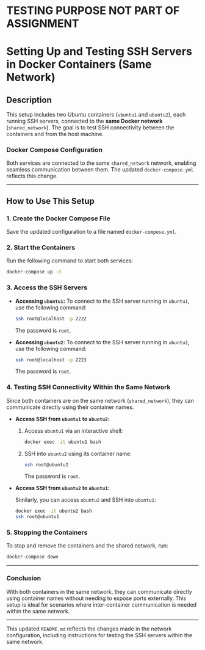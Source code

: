 # TESTING PURPOSE NOT PART OF ASSIGNMENT
# Setting Up and Testing SSH Servers in Docker Containers (Same Network) 

## Description

This setup includes two Ubuntu containers (`ubuntu1` and `ubuntu2`), each running SSH servers, connected to the **same Docker network** (`shared_network`). The goal is to test SSH connectivity between the containers and from the host machine.

### Docker Compose Configuration

Both services are connected to the same `shared_network` network, enabling seamless communication between them. The updated `docker-compose.yml` reflects this change.

---

## How to Use This Setup

### 1. Create the Docker Compose File

Save the updated configuration to a file named `docker-compose.yml`.

### 2. Start the Containers

Run the following command to start both services:

```bash
docker-compose up -d
```

### 3. Access the SSH Servers

- **Accessing `ubuntu1`:**
  To connect to the SSH server running in `ubuntu1`, use the following command:

  ```bash
  ssh root@localhost -p 2222
  ```

  The password is `root`.

- **Accessing `ubuntu2`:**
  To connect to the SSH server running in `ubuntu2`, use the following command:

  ```bash
  ssh root@localhost -p 2223
  ```

  The password is `root`.

### 4. Testing SSH Connectivity Within the Same Network

Since both containers are on the same network (`shared_network`), they can communicate directly using their container names.

- **Access SSH from `ubuntu1` to `ubuntu2`:**
  
  1. Access `ubuntu1` via an interactive shell:

     ```bash
     docker exec -it ubuntu1 bash
     ```

  2. SSH into `ubuntu2` using its container name:

     ```bash
     ssh root@ubuntu2
     ```

     The password is `root`.

- **Access SSH from `ubuntu2` to `ubuntu1`:**

  Similarly, you can access `ubuntu2` and SSH into `ubuntu1`:

  ```bash
  docker exec -it ubuntu2 bash
  ssh root@ubuntu1
  ```

### 5. Stopping the Containers

To stop and remove the containers and the shared network, run:

```bash
docker-compose down
```

---

### Conclusion

With both containers in the same network, they can communicate directly using container names without needing to expose ports externally. This setup is ideal for scenarios where inter-container communication is needed within the same network.

---

This updated `README.md` reflects the changes made in the network configuration, including instructions for testing the SSH servers within the same network.
